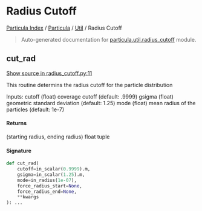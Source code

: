 # Radius Cutoff

[Particula Index](../../README.md#particula-index) / [Particula](../index.md#particula) / [Util](./index.md#util) / Radius Cutoff

> Auto-generated documentation for [particula.util.radius_cutoff](../../../../particula/util/radius_cutoff.py) module.

## cut_rad

[Show source in radius_cutoff.py:11](../../../../particula/util/radius_cutoff.py#L11)

This routine determins the radius cutoff for the particle distribution

Inputs:
    cutoff  (float) coverage cutoff (default: .9999)
    gsigma  (float) geometric standard deviation (default: 1.25)
    mode    (float) mean radius of the particles (default: 1e-7)

#### Returns

(starting radius, ending radius) float tuple

#### Signature

```python
def cut_rad(
    cutoff=in_scalar(0.9999).m,
    gsigma=in_scalar(1.25).m,
    mode=in_radius(1e-07),
    force_radius_start=None,
    force_radius_end=None,
    **kwargs
): ...
```
